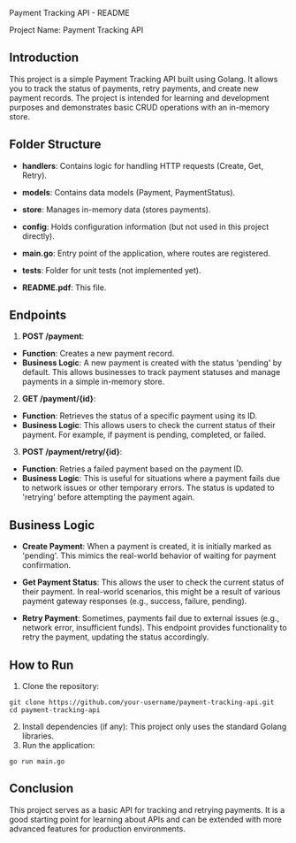 Payment Tracking API - README

Project Name: Payment Tracking API

## Introduction

This project is a simple Payment Tracking API built using Golang.
It allows you to track the status of payments, retry payments, and create new payment records. The
project is intended for learning and development purposes and demonstrates basic CRUD
operations with an in-memory store.

## Folder Structure

- **handlers**: Contains logic for handling HTTP requests (Create, Get, Retry).

- **models**: Contains data models (Payment, PaymentStatus).

- **store**: Manages in-memory data (stores payments).

- **config**: Holds configuration information (but not used in this project directly).

- **main.go**: Entry point of the application, where routes are registered.

- **tests**: Folder for unit tests (not implemented yet).

- **README.pdf**: This file.

## Endpoints

1. **POST /payment**:

 - **Function**: Creates a new payment record.
 - **Business Logic**: A new payment is created with the status 'pending' by default. This allows
businesses to track payment statuses and manage payments in a simple in-memory store.

2. **GET /payment/{id}**:

 - **Function**: Retrieves the status of a specific payment using its ID.
 - **Business Logic**: This allows users to check the current status of their payment. For example,
if payment is pending, completed, or failed.

3. **POST /payment/retry/{id}**:

 - **Function**: Retries a failed payment based on the payment ID.
 - **Business Logic**: This is useful for situations where a payment fails due to network issues or
other temporary errors. The status is updated to 'retrying' before attempting the payment again.

## Business Logic

- **Create Payment**: When a payment is created, it is initially marked as 'pending'. This mimics the
real-world behavior of waiting for payment confirmation.

- **Get Payment Status**: This allows the user to check the current status of their payment. In
real-world scenarios, this might be a result of various payment gateway responses (e.g., success,
failure, pending).

- **Retry Payment**: Sometimes, payments fail due to external issues (e.g., network error,
insufficient funds). This endpoint provides functionality to retry the payment, updating the status
accordingly.

## How to Run
1. Clone the repository:
 ```
 git clone https://github.com/your-username/payment-tracking-api.git
 cd payment-tracking-api
 ```
2. Install dependencies (if any):
 This project only uses the standard Golang libraries.
3. Run the application:
 ```
 go run main.go
 ```
## Conclusion
This project serves as a basic API for tracking and retrying payments. It is a good starting point for
learning about APIs and can be extended with more advanced features for production
environments.
